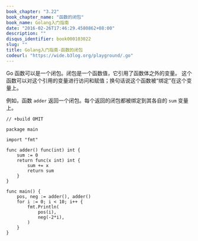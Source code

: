 ```yaml
---
book_chapter: "3.22"
book_chapter_name: "函数的闭包"
book_name: Golang入门指南
date: "2016-02-26T17:46:29.4580862+08:00"
description: ""
disqus_identifier: book000103022
slug: ""
title: Golang入门指南-函数的闭包
codeurl: "https://wide.b3log.org/playground/.go"
---
```





Go 函数可以是一个闭包。闭包是一个函数值，它引用了函数体之外的变量。
这个函数可以对这个引用的变量进行访问和赋值；换句话说这个函数被“绑定”在这个变量上。

例如，函数 `adder` 返回一个闭包。每个返回的闭包都被绑定到其各自的 `sum` 变量上。

```
// +build OMIT

package main

import "fmt"

func adder() func(int) int {
	sum := 0
	return func(x int) int {
		sum += x
		return sum
	}
}

func main() {
	pos, neg := adder(), adder()
	for i := 0; i < 10; i++ {
		fmt.Println(
			pos(i),
			neg(-2*i),
		)
	}
}

```

